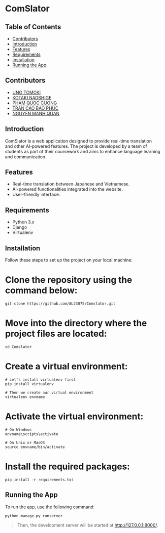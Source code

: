 # ComSlator


## Table of Contents

- [Contributors](#contributors)
- [Introduction](#introduction)
- [Features](#features)
- [Requirements](#requirements)
- [Installation](#installation)
- [Running the App](#running-the-app)


## Contributors

- [UNO TOMOKI](https://github.com/AL23075)
- [KOTAKI NAOSHIGE]()
- [PHAM QUOC CUONG](https://github.com/cuonggpham)
- [TRAN CAO BAO PHUC](https://github.com/Phuctran11)
- [NGUYEN MANH QUAN](https://github.com/Kuan-niisan)

## Introduction

ComSlator is a web application designed to provide real-time translation and other AI-powered features. The project is developed by a team of students as part of their coursework and aims to enhance language learning and communication.

## Features

- Real-time translation between Japanese and Vietnamese.
- AI-powered functionalities integrated into the website.
- User-friendly interface.

## Requirements

- Python 3.x
- Django
- Virtualenv

## Installation

Follow these steps to set up the project on your local machine:

# Clone the repository using the command below:

    
    git clone https://github.com/AL23075/Comslator.git
    

# Move into the directory where the project files are located:

    
    cd Comslator
    

# Create a virtual environment:

    
    # Let's install virtualenv first
    pip install virtualenv

    # Then we create our virtual environment
    virtualenv envname
    

# Activate the virtual environment:

    
    # On Windows
    envname\scripts\activate

    # On Unix or MacOS
    source envname/bin/activate
    

# Install the required packages:

    
    pip install -r requirements.txt
   

## Running the App


  To run the app, use the following command:


    python manage.py runserver

> Then, the development server will be started at http://127.0.0.1:8000/.


